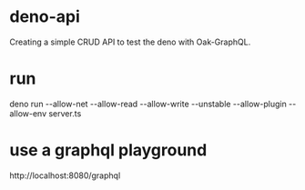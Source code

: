 # deno-api

Creating a simple CRUD API to test the deno with Oak-GraphQL.

# run

deno run --allow-net --allow-read --allow-write --unstable --allow-plugin --allow-env server.ts

# use a graphql playground

http://localhost:8080/graphql
